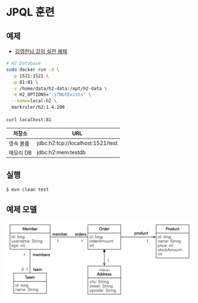 # JPQL 훈련

## 예제

- [김영한님 강의 실전 예제](https://github.com/holyeye/jpabook)

```bash
# H2 Database
sudo docker run -d \
  -p 1521:1521 \
  -p 81:81 \
  -v /home/data/h2-data:/opt/h2-data \
  -e H2_OPTIONS="-ifNotExists" \
  --name=local-h2 \
  markruler/h2:1.4.200

curl localhost:81
```

| 저장소    | URL                               |
| --------- | --------------------------------- |
| 영속 볼륨 | jdbc:h2:tcp://localhost:1521/test |
| 메모리 DB | jdbc:h2:mem:testdb                |

## 실행

```bash
$ mvn clean test
```

## 예제 모델

![example-model](example-model.png)

